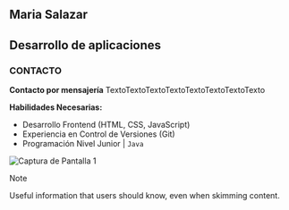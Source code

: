## Maria Salazar
Desarrollo de aplicaciones
---

### CONTACTO
**Contacto por mensajería**
TextoTextoTextoTextoTextoTextoTextoTexto

**Habilidades Necesarias:**
- Desarrollo Frontend (HTML, CSS, JavaScript)
- Experiencia en Control de Versiones (Git)
- Programación Nivel Junior | ```Java```

![Captura de Pantalla 1](screenshots/screenshot1.png)

> [!NOTE]
> Useful information that users should know, even when skimming content.
